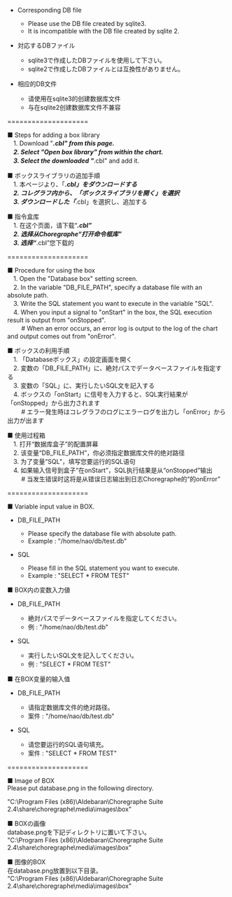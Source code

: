 * Corresponding DB file  
    * Please use the DB file created by sqlite3.  
    * It is incompatible with the DB file created by sqlite 2.  
  
* 対応するDBファイル  
    * sqlite3で作成したDBファイルを使用して下さい。  
    * sqlite2で作成したDBファイルとは互換性がありません。  
  
* 相应的DB文件  
    * 请使用在sqlite3的创建数据库文件  
    * 与在sqlite2创建数据库文件不兼容  
  
====================  
  
■ Steps for adding a box library  
　1. Download "***.cbl" from this page.  
　2. Select "Open box library" from within the chart.  
　3. Select the downloaded "***.cbl" and add it.  
  
■ ボックスライブラリの追加手順  
　1. 本ページより、「***.cbl」をダウンロードする  
　2. コレグラフ内から、「ボックスライブラリを開く」を選択  
　3. ダウンロードした「***.cbl」を選択し、追加する  
  
■ 指令盒库  
　1. 在这个页面，请下载“***.cbl”  
　2. 选择从Choregraphe“打开命令框库”  
　3. 选择“***.cbl”您下载的  
  
====================  
  
■ Procedure for using the box  
　1. Open the "Database box" setting screen.  
　2. In the variable "DB_FILE_PATH", specify a database file with an absolute path.  
　3. Write the SQL statement you want to execute in the variable "SQL".  
　4. When you input a signal to "onStart" in the box, the SQL execution result is output from "onStopped".  
　　 # When an error occurs, an error log is output to the log of the chart and output comes out from "onError".  
  
■ ボックスの利用手順  
　1. 「Databaseボックス」の設定画面を開く  
　2. 変数の「DB_FILE_PATH」に、絶対パスでデータベースファイルを指定する  
　3. 変数の「SQL」に、実行したいSQL文を記入する  
　4. ボックスの「onStart」に信号を入力すると、SQL実行結果が「onStopped」から出力されます  
　　 # エラー発生時はコレグラフのログにエラーログを出力し「onError」から出力が出ます  
  
■ 使用过程箱  
　1. 打开“数据库盒子”的配置屏幕  
　2. 该变量“DB_FILE_PATH”，你必须指定数据库文件的绝对路径  
　3. 为了变量“SQL”，填写您要运行的SQL语句  
　4. 如果输入信号到盒子“在onStart”，SQL执行结果是从“onStopped”输出  
　　 # 当发生错误时这将是从错误日志输出到日志Choregraphe的“的onError”  
  
====================  
  
■ Variable input value in BOX.  
* DB_FILE_PATH  
    * Please specify the database file with absolute path.  
    * Example : "/home/nao/db/test.db"  
  
* SQL  
    * Please fill in the SQL statement you want to execute.  
    * Example : "SELECT * FROM TEST"  
  
■ BOX内の変数入力値  
* DB_FILE_PATH  
    * 絶対パスでデータベースファイルを指定してください。  
    * 例 : "/home/nao/db/test.db"  
  
* SQL  
    * 実行したいSQL文を記入してください。  
    * 例 : "SELECT * FROM TEST"  
  
■ 在BOX变量的输入值  
* DB_FILE_PATH  
    * 请指定数据库文件的绝对路径。  
    * 案件 : "/home/nao/db/test.db"  
  
* SQL  
    * 请您要运行的SQL语句填充。  
    * 案件 : "SELECT * FROM TEST"  
  
====================  
  
■ Image of BOX  
Please put database.png in the following directory.  
  
"C:\Program Files (x86)\Aldebaran\Choregraphe Suite 2.4\share\choregraphe\media\images\box"  
  
■ BOXの画像  
database.pngを下記ディレクトリに置いて下さい。  
"C:\Program Files (x86)\Aldebaran\Choregraphe Suite 2.4\share\choregraphe\media\images\box"  
  
■ 图像的BOX  
在database.png放置到以下目录。  
"C:\Program Files (x86)\Aldebaran\Choregraphe Suite 2.4\share\choregraphe\media\images\box"  

